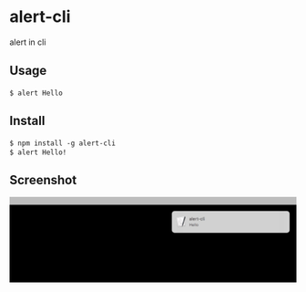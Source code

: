 # alert-cli
alert in cli

## Usage
```console
$ alert Hello
```

## Install
```console
$ npm install -g alert-cli
$ alert Hello!
```

## Screenshot
![img](./screenshot.jpg)
